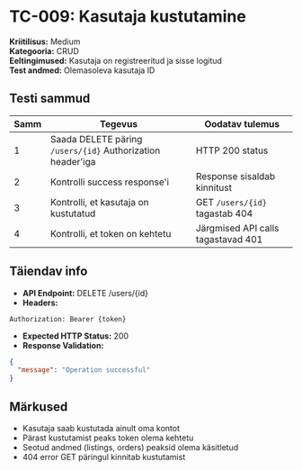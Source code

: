 # TC-009: Kasutaja kustutamine

**Kriitilisus:** Medium  
**Kategooria:** CRUD  
**Eeltingimused:** Kasutaja on registreeritud ja sisse logitud  
**Test andmed:** Olemasoleva kasutaja ID

## Testi sammud

| Samm | Tegevus | Oodatav tulemus |
|------|---------|-----------------|
| 1 | Saada DELETE päring `/users/{id}` Authorization header'iga | HTTP 200 status |
| 2 | Kontrolli success response'i | Response sisaldab kinnitust |
| 3 | Kontrolli, et kasutaja on kustutatud | GET `/users/{id}` tagastab 404 |
| 4 | Kontrolli, et token on kehtetu | Järgmised API calls tagastavad 401 |

## Täiendav info
- **API Endpoint:** DELETE /users/{id}
- **Headers:**
```
Authorization: Bearer {token}
```
- **Expected HTTP Status:** 200
- **Response Validation:**
```json
{
  "message": "Operation successful"
}
```

## Märkused
- Kasutaja saab kustutada ainult oma kontot
- Pärast kustutamist peaks token olema kehtetu
- Seotud andmed (listings, orders) peaksid olema käsitletud
- 404 error GET päringul kinnitab kustutamist